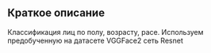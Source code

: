## **Краткое описание**
Классификация лиц по полу, возрасту, расе. Используем предобученную на датасете VGGFace2 сеть Resnet
